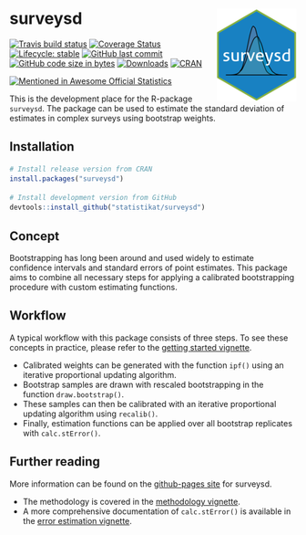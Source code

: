 
# surveysd <img src="man/figures/logo.png" align="right" alt="" />

[![Travis build
status](https://img.shields.io/travis/statistikat/surveysd.svg?logo=travis)](https://travis-ci.org/statistikat/surveysd)
[![Coverage
Status](https://img.shields.io/coveralls/github/statistikat/surveysd.svg?colorB=red&logo=codecov)](https://coveralls.io/github/statistikat/surveysd?branch=master)
[![Lifecycle:
stable](https://img.shields.io/badge/lifecycle-maturing-blue.svg?logo=github)](https://lifecycle.r-lib.org/articles/stages.html#stable)
[![GitHub last
commit](https://img.shields.io/github/last-commit/statistikat/surveysd.svg?logo=github)](https://github.com/statistikat/surveysd/commits/master)
[![GitHub code size in
bytes](https://img.shields.io/github/languages/code-size/statistikat/surveysd.svg?logo=github)](https://github.com/statistikat/surveysd)
[![Downloads](http://cranlogs.r-pkg.org/badges/surveysd)](https://CRAN.R-project.org/package=surveysd)
[![CRAN](https://img.shields.io/cran/v/surveysd.svg?colorB=green&logo=R&logoColor=blue&label=CRAN)](https://CRAN.R-project.org/package=surveysd)

[![Mentioned in Awesome Official
Statistics](https://awesome.re/mentioned-badge.svg)](https://github.com/SNStatComp/awesome-official-statistics-software)

This is the development place for the R-package `surveysd`. The package
can be used to estimate the standard deviation of estimates in complex
surveys using bootstrap weights.

## Installation

``` r
# Install release version from CRAN
install.packages("surveysd")

# Install development version from GitHub
devtools::install_github("statistikat/surveysd")
```

## Concept

Bootstrapping has long been around and used widely to estimate
confidence intervals and standard errors of point estimates. This
package aims to combine all necessary steps for applying a calibrated
bootstrapping procedure with custom estimating functions.

## Workflow

A typical workflow with this package consists of three steps. To see
these concepts in practice, please refer to the [getting started
vignette](https://statistikat.github.io/surveysd/articles/surveysd.html).

  - Calibrated weights can be generated with the function `ipf()` using
    an iterative proportional updating algorithm.
  - Bootstrap samples are drawn with rescaled bootstrapping in the
    function `draw.bootstrap()`.
  - These samples can then be calibrated with an iterative proportional
    updating algorithm using `recalib()`.
  - Finally, estimation functions can be applied over all bootstrap
    replicates with `calc.stError()`.

## Further reading

More information can be found on the [github-pages
site](https://statistikat.github.io/surveysd/) for surveysd.

  - The methodology is covered in the [methodology
    vignette](https://statistikat.github.io/surveysd/articles/methodology.html).
  - A more comprehensive documentation of `calc.stError()` is available
    in the [error estimation
    vignette](https://statistikat.github.io/surveysd/articles/error_estimation.html).
